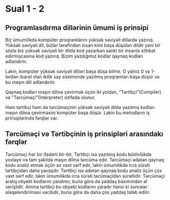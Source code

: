 # Sual 1 - 2

## Programlasdırma dillərinin ümumi iş prinsipi
Biz ümumilikdə kompüter proqramlarını yüksək səviyəli dillərdə yazırıq. Yüksək səviyəli dil, bizlər tərəfindən insan kimi başa düşülən dildir yəni bir sözlə biz yüksək səviyəli bir dildə kod yazarkən sanki bir insanla söhbət edirmişcəsinə kod yazırıq. Bizim yazdığımız kodlar qaynaq kodları adlandırlır.

Lakin, kompüter yüksək səviyəli dilləri başa düşə bilmir. O yalnız 0 və 1-lərdən ibarət olan ikilik say sistemində yazılmış proqramları başa düşür və bu maşın dili adlandırılır.

Qaynaq kodları maşın dilinə çevirmək üçün iki yoldan, "Tərtibçi"(Compiler) və "Tərcüməçi"(İnterpreter) istifadə olunur.

Həm tərtibçi həm də tərcüməçinin yüksək səviyəli dildə yazılmış kodları maşın dilinə çevirməsini kompüter başa düşür. Lakin bu metodların iş prinsiplərində fərqlər var.

## Tərcüməçi və Tərtibçinin iş prinsipləri arasındakı fərqlər
Tərcüməçi hər bir ifadəni bir-bir, Tərtibçi isə yazılmış kodu bütövlükdə yoxlayır və tam şəkildə maşın dilinə tərcümə edir.
Tərcüməçi adətən qaynaq kodu analiz etmək üçün az vaxt sərf edir, lakin ümumilikdə icra sürəti tərtibçidən daha yavaşdır. Tərtibçi isə adətən qaynaq kodu analiz üçün çox vaxt sərf edir, lakin ümumilikdə icra sürəti təcüməçidən sürətlidir.
Tərcüməçi aralıq obyekt kodlarını yaratmır, buna görə də yaddaş baxımından əl verişlidir. Amma tərtibçi bu obyekt kodlarını yaradır hansı ki sonralar əlaqələndirilməsi vacibdir, buna görə də daha çox yaddaş tələb edilir.
